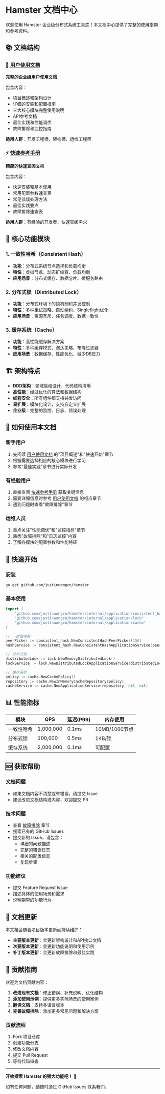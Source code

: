 # Hamster 文档中心

欢迎使用 Hamster 企业级分布式系统工具库！本文档中心提供了完整的使用指南和参考资料。

## 📚 文档结构

### 🚀 [用户使用文档](./USER_GUIDE.md)
**完整的企业级用户使用文档**

包含内容：
- 项目概述和架构设计
- 详细的安装和配置指南
- 三大核心模块完整使用说明
- API参考文档
- 最佳实践和性能调优
- 故障排除和监控指南

**适用人群**：开发工程师、架构师、运维工程师

### ⚡ [快速参考手册](./QUICK_REFERENCE.md)
**精简的快速查阅文档**

包含内容：
- 快速安装和基本使用
- 常用配置参数速查表
- 常见错误处理方法
- 最佳实践要点
- 故障排除速查表

**适用人群**：有经验的开发者、快速查阅需求

## 🎯 核心功能模块

### 1. 一致性哈希（Consistent Hash）
- **功能**：分布式系统节点选择和负载均衡
- **特性**：虚拟节点、动态扩缩容、负载均衡
- **应用场景**：分布式缓存、数据分片、微服务路由

### 2. 分布式锁（Distributed Lock）
- **功能**：分布式环境下的锁机制和并发控制
- **特性**：多种重试策略、自动续约、Singleflight优化
- **应用场景**：资源互斥、任务调度、数据一致性

### 3. 缓存系统（Cache）
- **功能**：高性能缓存解决方案
- **特性**：多种缓存模式、淘汰策略、布隆过滤器
- **应用场景**：数据缓存、性能优化、减少DB压力

## 🏗️ 架构特点

- **DDD架构**：领域驱动设计，代码结构清晰
- **高性能**：经过优化的算法和数据结构
- **线程安全**：所有组件都支持并发访问
- **易扩展**：模块化设计，支持自定义扩展
- **企业级**：完整的监控、日志、错误处理

## 📖 如何使用本文档

### 新手用户
1. 先阅读 [用户使用文档](./USER_GUIDE.md) 的"项目概述"和"快速开始"章节
2. 根据需要选择相应的核心模块进行学习
3. 参考"最佳实践"章节进行实际开发

### 有经验用户
1. 直接查阅 [快速参考手册](./QUICK_REFERENCE.md) 获取关键信息
2. 需要详细信息时参考 [用户使用文档](./USER_GUIDE.md) 的相应章节
3. 遇到问题时查看"故障排除"章节

### 运维人员
1. 重点关注"性能调优"和"监控指标"章节
2. 熟悉"故障排除"和"日志监控"内容
3. 了解各模块的配置参数和性能特征

## 🔧 快速开始

### 安装
```bash
go get github.com/justinwongcn/hamster
```

### 基本使用
```go
import (
    "github.com/justinwongcn/hamster/internal/application/consistent_hash"
    "github.com/justinwongcn/hamster/internal/application/lock"
    "github.com/justinwongcn/hamster/internal/application/cache"
)

// 一致性哈希
peerPicker := consistent_hash.NewConsistentHashPeerPicker(150)
hashService := consistent_hash.NewConsistentHashApplicationService(peerPicker)

// 分布式锁
distributedLock := lock.NewMemoryDistributedLock()
lockService := lock.NewDistributedLockApplicationService(distributedLock)

// 缓存系统
policy := cache.NewCachePolicy()
repository := cache.NewInMemoryCacheRepository(policy)
cacheService := cache.NewApplicationService(repository, nil, nil)
```

## 📊 性能指标

| 模块 | QPS | 延迟(P99) | 内存使用 |
|------|-----|-----------|----------|
| 一致性哈希 | 1,000,000 | 0.1ms | 10MB/1000节点 |
| 分布式锁 | 100,000 | 0.5ms | 1KB/锁 |
| 缓存系统 | 2,000,000 | 0.1ms | 可配置 |

## 🆘 获取帮助

### 文档问题
- 如果文档内容不清楚或有错误，请提交 Issue
- 建议改进文档结构或内容，欢迎提交 PR

### 技术问题
- 查看 [故障排除](./USER_GUIDE.md#故障排除) 章节
- 搜索已有的 GitHub Issues
- 提交新的 Issue，请包含：
  - 详细的问题描述
  - 完整的错误日志
  - 相关的配置信息
  - 复现步骤

### 功能建议
- 提交 Feature Request Issue
- 描述具体的使用场景和需求
- 说明期望的功能行为

## 📝 文档更新

本文档会随着项目版本更新而持续维护：

- **主要版本更新**：会更新架构设计和API接口文档
- **次要版本更新**：会更新功能说明和使用示例
- **补丁版本更新**：会更新故障排除和最佳实践

## 🤝 贡献指南

欢迎为文档贡献内容：

1. **改进现有文档**：修正错误、补充说明、优化结构
2. **添加使用示例**：提供更多实际场景的使用案例
3. **翻译文档**：支持多语言版本
4. **完善故障排除**：添加更多常见问题和解决方案

### 贡献流程
1. Fork 项目仓库
2. 创建功能分支
3. 修改文档内容
4. 提交 Pull Request
5. 等待代码审查

---

**开始探索 Hamster 的强大功能吧！** 🎉

如有任何问题，请随时通过 GitHub Issues 联系我们。
